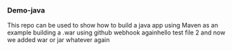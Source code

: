 ### Demo-java ###
This repo can be used to show how to build a java app using Maven as an example building a .war using github webhook againhello test file 2
and
now we added war or jar whatever
again
